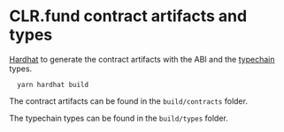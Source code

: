 # CLR.fund contract artifacts and types

[Hardhat](https://hardhat.org/) to generate the contract artifacts with the ABI and the [typechain](https://github.com/dethcrypto/TypeChain) types.

```
  yarn hardhat build
```

The contract artifacts can be found in the `build/contracts` folder.

The typechain types can be found in the `build/types` folder.

